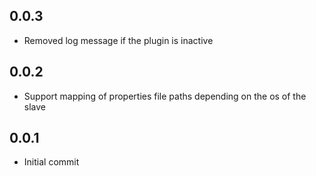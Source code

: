 ## 0.0.3

- Removed log message if the plugin is inactive

## 0.0.2

- Support mapping of properties file paths depending on the os of the slave

## 0.0.1

- Initial commit